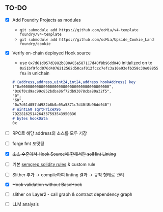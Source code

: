 ## TO-DO

- [x]  Add Foundry Projects as modules
    - `git submodule add https://github.com/ooMia/v4-template foundry/v4-template`
    - `git submodule add https://github.com/ooMia/Upside_Cookie_Land foundry/cookie`

- [x]  Verify on-chain deployed Hook source
    - use `0x7d61d057dD982b8B0A05a5871C7d40f8b96dd040` initialized on
      tx `0x51bf9fdd076d4076212562d50caf012fccc7efc3a10e93efb358c30e08855f0a` in unichain
   ```markdown
   # (address,address,uint24,int24,address hookAddress) key
   ("0x0000000000000000000000000000000000000000",
   "0x6f0cd9ac99c852bdba06f72db93078cba80a32f5",
   "0",
   "60",
   "0x7d61d057dd982b8b0a05a5871c7d40f8b96dd040")
   # uint160 sqrtPriceX96
   79228162514264337593543950336
   # bytes hookData
   0x
   ```


- [ ]  RPC로 해당 address의 소스를 모두 저장
- [ ]  forge fmt 포맷팅
- [x]  ~~소스 수준에서 Hook Source에 한해서만 solHint Linting~~
- [ ]  기본 [semgrep solidity rules](https://github.com/semgrep/semgrep-rules/tree/develop/solidity) & custom rule
- [ ]  Slither 추가 → compile하여 linting 결과 → 규칙 형태로 관리
- [x]  ~~Hook validation without BaseHook~~
- [ ]  slither on Layer2 - call graph & contract dependency graph
- [ ]  LLM analysis
